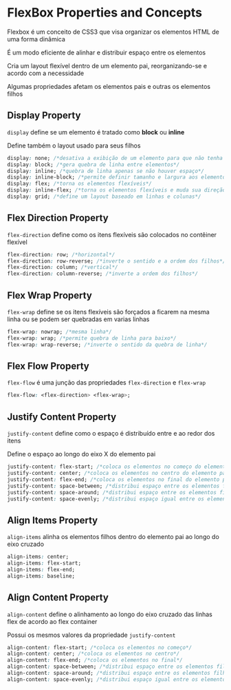 # FlexBox Properties and Concepts

Flexbox é um conceito de CSS3 que visa organizar os elementos HTML de uma forma dinâmica

É um modo eficiente de alinhar e distribuir espaço entre os elementos

Cria um layout flexível dentro de um elemento pai, reorganizando-se e acordo com a necessidade

Algumas propriedades afetam os elementos pais e outras os elementos filhos

## Display Property

`display` define se um elemento é tratado como **block** ou **inline** 

Define também o layout usado para seus filhos

```css
display: none; /*desativa a exibição de um elemento para que não tenha efeito no layout*/
display: block; /*gera quebra de linha entre elementos*/
display: inline; /*quebra de linha apenas se não houver espaço*/
display: inline-block; /*permite definir tamanho e largura aos elementos*/
display: flex; /*torna os elementos flexíveis*/
display: inline-flex; /*torna os elementos flexíveis e muda sua direção*/
display: grid; /*define um layout baseado em linhas e colunas*/
```

## Flex Direction Property

`flex-direction` define como os itens flexíveis são colocados no contêiner flexível

```css
flex-direction: row; /*horizontal*/
flex-direction: row-reverse; /*inverte o sentido e a ordem dos filhos*/
flex-direction: column; /*vertical*/
flex-direction: column-reverse; /*inverte a ordem dos filhos*/
```

## Flex Wrap Property

`flex-wrap` define se os itens flexíveis são forçados a ficarem na mesma linha ou se podem ser quebradas em varias linhas

```css
flex-wrap: nowrap; /*mesma linha*/
flex-wrap: wrap; /*permite quebra de linha para baixo*/
flex-wrap: wrap-reverse; /*inverte o sentido da quebra de linha*/
```

## Flex Flow Property

`flex-flow` é uma junção das propriedades `flex-direction` e `flex-wrap`

```css
flex-flow: <flex-direction> <flex-wrap>;
```

## Justify Content Property

`justify-content` define como o espaço é distribuído entre e ao redor dos itens

Define o espaço ao longo do eixo X do elemento pai

```css
justify-content: flex-start; /*coloca os elementos no começo do elemento pai*/
justify-content: center; /*coloca os elementos no centro do elemento pai*/
justify-content: flex-end; /*coloca os elementos no final do elemento pai*/
justify-content: space-between; /*distribui espaço entre os elementos filhos, apenas entre eles*/
justify-content: space-around; /*distribui espaço entre os elementos filhos e entre a esquerda e a direita*/
justify-content: space-evenly; /*distribui espaço igual entre os elementos*/
```

## Align Items Property

`align-items` alinha os elementos filhos dentro do elemento pai ao longo do eixo cruzado

```css
align-items: center;
align-items: flex-start;
align-items: flex-end;
align-items: baseline;
```

## Align Content Property

`align-content` define o alinhamento ao longo do eixo cruzado das linhas flex de acordo ao flex container

Possui os mesmos valores da propriedade `justify-content`

```css
align-content: flex-start; /*coloca os elementos no começo*/
align-content: center; /*coloca os elementos no centro*/
align-content: flex-end; /*coloca os elementos no final*/
align-content: space-between; /*distribui espaço entre os elementos filhos, apenas entre eles*/
align-content: space-around; /*distribui espaço entre os elementos filhos e entre a esquerda e a direita*/
align-content: space-evenly; /*distribui espaço igual entre os elementos*/
```